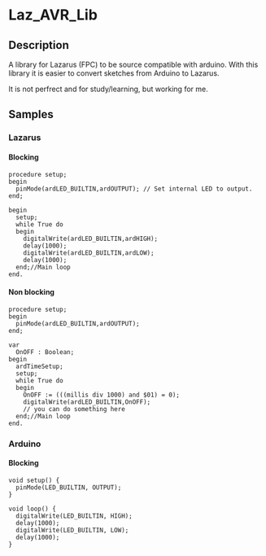 # Laz_AVR_Lib

## Description
A library for Lazarus (FPC) to be source compatible with arduino. With this library it is easier to convert sketches from Arduino to Lazarus.

It is not perfrect and for study/learning, but working for me.

## Samples

### Lazarus
#### Blocking
    procedure setup;
    begin
      pinMode(ardLED_BUILTIN,ardOUTPUT); // Set internal LED to output.
    end;
    
    begin
      setup;
      while True do
      begin
        digitalWrite(ardLED_BUILTIN,ardHIGH); 
        delay(1000);
        digitalWrite(ardLED_BUILTIN,ardLOW);
        delay(1000);
      end;//Main loop
    end.
  
  #### Non blocking
    procedure setup;
    begin
      pinMode(ardLED_BUILTIN,ardOUTPUT);
    end;
    
    var
      OnOFF : Boolean;
    begin
      ardTimeSetup;
      setup;
      while True do
      begin
        OnOFF := (((millis div 1000) and $01) = 0);
        digitalWrite(ardLED_BUILTIN,OnOFF);
        // you can do something here
      end;//Main loop
    end.

  
  
  ### Arduino
  #### Blocking
    void setup() {
      pinMode(LED_BUILTIN, OUTPUT);
    }
    
    void loop() {
      digitalWrite(LED_BUILTIN, HIGH);   
      delay(1000);                       
      digitalWrite(LED_BUILTIN, LOW);   
      delay(1000);                       
    }


